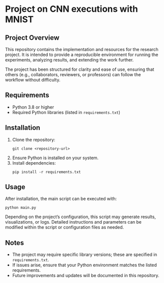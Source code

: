 



# Project on CNN executions with MNIST

## Project Overview
This repository contains the implementation and resources for the research project. It is intended to provide a reproducible environment for running the experiments, analyzing results, and extending the work further.  

The project has been structured for clarity and ease of use, ensuring that others (e.g., collaborators, reviewers, or professors) can follow the workflow without difficulty.

## Requirements
- Python 3.8 or higher
- Required Python libraries (listed in `requirements.txt`)

## Installation
1. Clone the repository:  
   ```
   git clone <repository-url>
   ```
2. Ensure Python is installed on your system.  
3. Install dependencies:  
   ```
   pip install -r requirements.txt
   ```

## Usage
After installation, the main script can be executed with:  
```
python main.py
```

Depending on the project’s configuration, this script may generate results, visualizations, or logs. Detailed instructions and parameters can be modified within the script or configuration files as needed.

## Notes
- The project may require specific library versions; these are specified in `requirements.txt`.  
- If issues arise, ensure that your Python environment matches the listed requirements.  
- Future improvements and updates will be documented in this repository.
